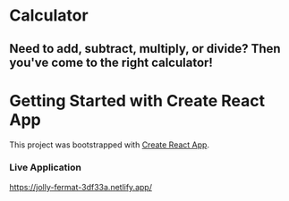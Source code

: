 # Calculator

## Need to add, subtract, multiply, or divide? Then you've come to the right calculator!

# Getting Started with Create React App

This project was bootstrapped with [Create React App](https://github.com/facebook/create-react-app).

### Live Application

https://jolly-fermat-3df33a.netlify.app/
